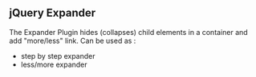 jQuery Expander
---------------
The Expander Plugin hides (collapses) child elements in a container and add "more/less" link.
Can be used as :
* step by step expander
* less/more expander